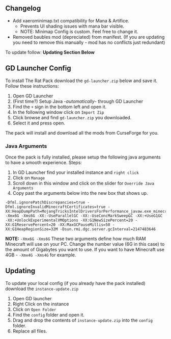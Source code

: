 ## Changelog

- Add xaerominimap.txt compatibility for Mana & Artifice. 
    - Prevents UI shading issues with mana bar visible.
    - NOTE: Minimap Config is custom. Feel free to change it.
- Removed baubles mod (depreciated) from manifest. (If you are updating you need to remove this manually - mod has no conflicts just redundant)
  
To update follow: **Updating Section Below**

## GD Launcher Config

To install The Rat Pack download the `gd-launcher.zip` below and save it. Follow these instructions:

1. Open GD Launcher
2. (First time?) Setup Java -*automatically*- through GD Launcher
3. Find the `+` sign in the bottom left and open it.
4. In the following window click on `Import Zip`
5. Click browse and find `gd-launcher.zip` you downloaded.
6. Select it and press open.

The pack will install and download all the mods from CurseForge for you. 

### Java Arguments

Once the pack is fully installed, please setup the following java arguments to have a smooth experience. Steps:

1. In GD Launcher find your installed instance and `right click`
2. Click on `Manage`
3. Scroll down in this window and click on the slider for `Override Java Arguments`
4. Copy past the arguments below into the new box that shows up. 

```
-Dfml.ignorePatchDiscrepancies=true -Dfml.ignoreInvalidMinecraftCertificates=true -XX:HeapDumpPath=MojangTricksIntelDriversForPerformance_javaw.exe_minecraft.exe.heapdump -Xmx6G -Xms6G -XX:-UseParallelGC -XX:-UseConcMarkSweepGC -XX:+UseG1GC -XX:+UnlockExperimentalVMOptions -XX:G1NewSizePercent=20 -XX:G1ReservePercent=20 -XX:MaxGCPauseMillis=50 -XX:G1HeapRegionSize=32M -Dsun.rmi.dgc.server.gcInterval=2147483646
```

**NOTE:** `-Xmx6G -Xms6G` These two arguments define how much RAM Minecraft will use on your PC. Change the number value (6G in this case) to the amount of Gigabytes you want to use. If you want to have Minecraft use 4GB - `-Xmx4G -Xms4G` for example.

## Updating

To update your local config (if you already have the pack installed) download the `instance-update.zip`

1. Open GD launcher
2. Right Click on the instance
3. Click on `Open Folder`
4. Find the `config` folder and open it.
5. Drag and drop the contents of `instance-update.zip` into the `config` folder. 
6. Replace all files.